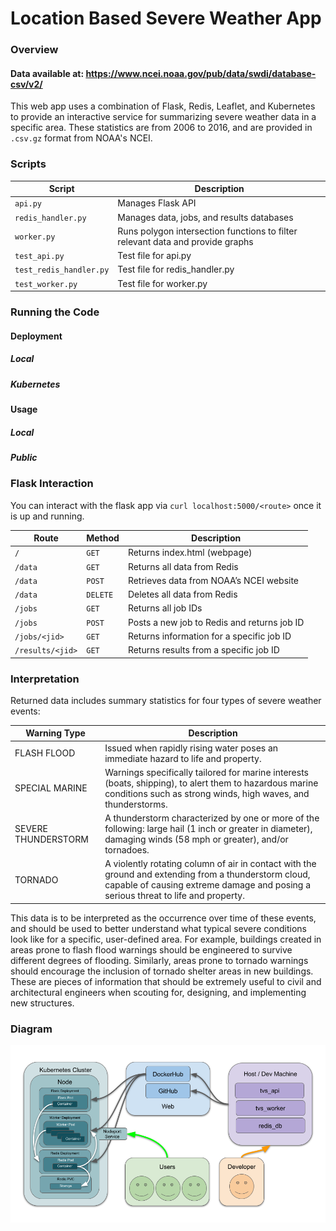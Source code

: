 # Location Based Severe Weather App

### Overview

#### Data available at: https://www.ncei.noaa.gov/pub/data/swdi/database-csv/v2/
This web app uses a combination of Flask, Redis, Leaflet, and Kubernetes to provide an interactive service for summarizing severe weather data in a specific area.
These statistics are from 2006 to 2016, and are provided in `.csv.gz` format from NOAA's NCEI.

### Scripts
| Script              | Description                                        |
|---------------------|----------------------------------------------------|
| `api.py`              | Manages Flask API                                  |
| `redis_handler.py`    | Manages data, jobs, and results databases          |
| `worker.py`           | Runs polygon intersection functions to filter relevant data and provide graphs |
| `test_api.py`         | Test file for api.py                               |
| `test_redis_handler.py` | Test file for redis_handler.py                     |
| `test_worker.py`     | Test file for worker.py                            |

### Running the Code

#### Deployment
##### Local
##### Kubernetes

#### Usage
##### Local
##### Public

### Flask Interaction
You can interact with the flask app via `curl localhost:5000/<route>` once it is up and running.

| Route     | Method | Description                                  |
|-----------|--------|----------------------------------------------|
| `/`         | `GET`    | Returns index.html (webpage)                 |
| `/data`     | `GET`    | Returns all data from Redis                  |
| `/data`     | `POST`   | Retrieves data from NOAA’s NCEI website      |
| `/data`     | `DELETE` | Deletes all data from Redis                  |
| `/jobs`     | `GET`    | Returns all job IDs                          |
| `/jobs`     | `POST`   | Posts a new job to Redis and returns job ID |
| `/jobs/<jid>` | `GET`   | Returns information for a specific job ID    |
| `/results/<jid>` | `GET` | Returns results from a specific job ID       |


### Interpretation
Returned data includes summary statistics for four types of severe weather events:

| Warning Type          | Description                                                                                       |
|-----------------------|---------------------------------------------------------------------------------------------------|
| FLASH FLOOD           | Issued when rapidly rising water poses an immediate hazard to life and property. |
| SPECIAL MARINE        | Warnings specifically tailored for marine interests (boats, shipping), to alert them to hazardous marine conditions such as strong winds, high waves, and thunderstorms. |
| SEVERE THUNDERSTORM   | A thunderstorm characterized by one or more of the following: large hail (1 inch or greater in diameter), damaging winds (58 mph or greater), and/or tornadoes. |
| TORNADO               | A violently rotating column of air in contact with the ground and extending from a thunderstorm cloud, capable of causing extreme damage and posing a serious threat to life and property. |

This data is to be interpreted as the occurrence over time of these events, and should be used to better understand what typical severe conditions look like for a specific, user-defined area.
For example, buildings created in areas prone to flash flood warnings should be engineered to survive different degrees of flooding.
Similarly, areas prone to tornado warnings should encourage the inclusion of tornado shelter areas in new buildings.
These are pieces of information that should be extremely useful to civil and architectural engineers when scouting for, designing, and implementing new structures.

### Diagram
![Diagram](diagram.png)

